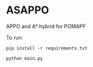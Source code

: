 # ASAPPO
APPO and A* hybrid for POMAPF

To run:

```pip install -r requirements.txt```

```python main.py```
